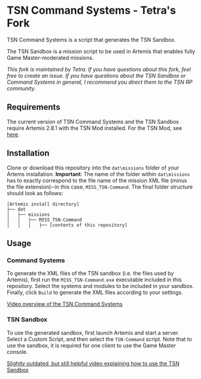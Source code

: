 # TSN Command Systems - Tetra's Fork

TSN Command Systems is a script that generates the TSN Sandbox.

The TSN Sandbox is a mission script to be used in Artemis that enables fully Game Master-moderated missions.

*This fork is maintained by Tetra. If you have questions about this fork, feel free to create an issue. If you have questions about the TSN Sandbox or Command Systems in general, I recommend you direct them to the TSN RP community.*
 
## Requirements
The current version of TSN Command Systems and the TSN Sandbox require Artemis 2.8.1 with the TSN Mod installed. For the TSN Mod, see [here](https://github.com/tsnrp/mod).

## Installation
Clone or download this repository into the `dat\missions` folder of your Artems installation. **Important**: The name of the folder within `dat\missions` has to exactly correspond to the file name of the mission XML file (minus the file extension)─in this case, `MISS_TSN-Command`. The final folder structure should look as follows:
```
[Artemis install directory]
├── dat
│   ├── missions
│   │   ├── MISS_TSN-Command
│   │   │   ├── [contents of this repository]
```

## Usage
### Command Systems
To generate the XML files of the TSN sandbox (i.e. the files used by Artemis), first run the `MISS_TSN-Command.exe` executable included in this repository. Select the systems and modules to be included in your sandbox. Finally, click `Build` to generate the XML files according to your settings.

[Video overview of the TSN Command Systems](https://www.youtube.com/watch?v=sDXynMsksXY)

### TSN Sandbox
To use the generated sandbox, first launch Artemis and start a server. Select a Custom Script, and then select the `TSN-Command` script.
Note that to use the sandbox, it is required for one client to use the Game Master console.

[Slightly outdated, but still helpful video explaining how to use the TSN Sandbox](https://www.youtube.com/watch?v=pFmg2e8LOYs)
